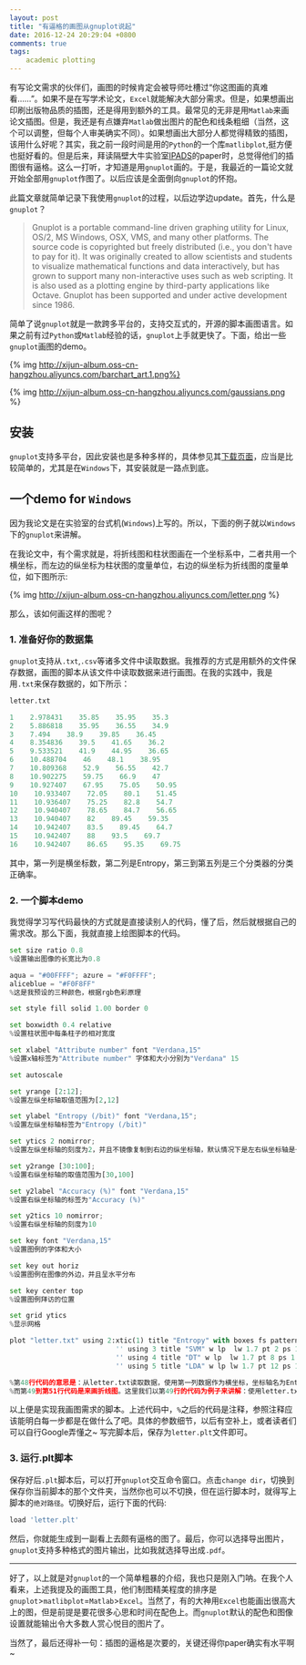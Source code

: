```yaml
---
layout: post
title: "有逼格的画图从gnuplot说起"
date: 2016-12-24 20:29:04 +0800
comments: true
tags: 
    academic plotting
---
```


有写论文需求的伙伴们，画图的时候肯定会被导师吐槽过“你这图画的真难看……”。如果不是在写学术论文，`Excel`就能解决大部分需求。但是，如果想画出印刷出版物品质的插图，还是得用到额外的工具。最常见的无非是用`Matlab`来画论文插图。但是，我还是有点嫌弃`Matlab`做出图片的配色和线条粗细（当然，这个可以调整，但每个人审美确实不同）。如果想画出大部分人都觉得精致的插图，该用什么好呢？其实，我之前一段时间是用的`Python`的一个库`matlibplot`,挺方便也挺好看的。但是后来，拜读隔壁大牛实验室[IPADS](http://ipads.se.sjtu.edu.cn)的paper时，总觉得他们的插图很有逼格。这么一打听，才知道是用`gnuplot`画的。于是，我最近的一篇论文就开始全部用`gnuplot`作图了。以后应该是全面倒向`gnuplot`的怀抱。

<!--more-->

此篇文章就简单记录下我使用`gnuplot`的过程，以后边学边update。首先，什么是`gnuplot`？

> Gnuplot is a portable command-line driven graphing utility for Linux, OS/2, MS Windows, OSX, VMS, and many other platforms. The source code is copyrighted but freely distributed (i.e., you don't have to pay for it). It was originally created to allow scientists and students to visualize mathematical functions and data interactively, but has grown to support many non-interactive uses such as web scripting. It is also used as a plotting engine by third-party applications like Octave. Gnuplot has been supported and under active development since 1986.

简单了说`gnuplot`就是一款跨多平台的，支持交互式的，开源的脚本画图语言。如果之前有过`Python`或`Matlab`经验的话，`gnuplot`上手就更快了。下面，给出一些`gnuplot`画图的demo。

{% img http://xijun-album.oss-cn-hangzhou.aliyuncs.com/barchart_art.1.png%}

{% img http://xijun-album.oss-cn-hangzhou.aliyuncs.com/gaussians.png %}


## 安装

`gnuplot`支持多平台，因此安装也是多种多样的，具体参见其[下载页面](http://www.gnuplot.info/download.html)，应当是比较简单的，尤其是在`Windows`下，其安装就是一路点到底。

## 一个demo for `Windows`

因为我论文是在实验室的台式机(`Windows`)上写的。所以，下面的例子就以`Windows`下的`gnuplot`来讲解。

在我论文中，有个需求就是，将折线图和柱状图画在一个坐标系中，二者共用一个横坐标，而左边的纵坐标为柱状图的度量单位，右边的纵坐标为折线图的度量单位，如下图所示:

{% img http://xijun-album.oss-cn-hangzhou.aliyuncs.com/letter.png %}

那么，该如何画这样的图呢？

### 1. 准备好你的数据集

`gnuplot`支持从`.txt`,`.csv`等诸多文件中读取数据。我推荐的方式是用额外的文件保存数据，画图的脚本从该文件中读取数据来进行画图。在我的实践中，我是用`.txt`来保存数据的，如下所示：

```python
letter.txt

1    2.978431    35.85    35.95    35.3
2    5.886818    35.95    36.55    34.9
3    7.494    38.9    39.85    36.45
4    8.354836    39.5    41.65    36.2
5    9.533521    41.9    44.95    36.65
6    10.488704    46    48.1    38.95
7    10.809368    52.9    56.55    42.7
8    10.902275    59.75    66.9    47
9    10.927407    67.95    75.05    50.95
10    10.933407    72.05    80.1    51.45
11    10.936407    75.25    82.8    54.7
12    10.940407    78.65    84.7    56.65
13    10.940407    82    89.45    59.35
14    10.942407    83.5    89.45    64.7
15    10.942407    88    93.5    69.7
16    10.942407    86.65    95.35    69.75
```

其中，第一列是横坐标数，第二列是Entropy，第三到第五列是三个分类器的分类正确率。

### 2. 一个脚本demo

我觉得学习写代码最快的方式就是直接读别人的代码，懂了后，然后就根据自己的需求改。那么下面，我就直接上绘图脚本的代码。

```python
set size ratio 0.8
%设置输出图像的长宽比为0.8

aqua = "#00FFFF"; azure = "#F0FFFF";
aliceblue = "#F0F8FF"
%这是我预设的三种颜色，根据rgb色彩原理

set style fill solid 1.00 border 0

set boxwidth 0.4 relative
%设置柱状图中每条柱子的相对宽度

set xlabel "Attribute number" font "Verdana,15"
%设置x轴标签为"Attribute number" 字体和大小分别为"Verdana" 15

set autoscale

set yrange [2:12];
%设置左纵坐标轴取值范围为[2,12]

set ylabel "Entropy (/bit)" font "Verdana,15";
%设置左纵坐标轴标签为"Entropy (/bit)"

set ytics 2 nomirror;
%设置左纵坐标轴的刻度为2，并且不镜像复制到右边的纵坐标轴，默认情况下是左右纵坐标轴是一样的，但是我们这里的需求是两个纵坐标轴不一样

set y2range [30:100];
%设置右纵坐标轴的取值范围为[30,100]

set y2label "Accuracy (%)" font "Verdana,15"
%设置右纵坐标轴的标签为"Accuracy (%)"

set y2tics 10 nomirror;
%设置右纵坐标轴的刻度为10

set key font "Verdana,15"
%设置图例的字体和大小

set key out horiz
%设置图例在图像的外边，并且呈水平分布

set key center top
%设置图例拜访的位置

set grid ytics
%显示网格

plot "letter.txt" using 2:xtic(1) title "Entropy" with boxes fs pattern 3 lc rgb aliceblue,\           
                          '' using 3 title "SVM" w lp  lw 1.7 pt 2 ps 1.3  axes x1y2, \
                          '' using 4 title "DT" w lp  lw 1.7 pt 8 ps 1.3  axes x1y2, \
                          '' using 5 title "LDA" w lp lw 1.7 pt 12 ps 1.3  axes x1y2

%第48行代码的意思是：从letter.txt读取数据，使用第一列数据作为横坐标，坐标轴名为Entropy,并且柱状图，后面的参数是设置柱状图形状颜色等
%而第49到第51行代码是来画折线图。这里我们以第49行的代码为例子来讲解：使用letter.txt中第三列数据绘制SVM正确率折线图，后面的参数是来设置折线的粗细和点的大小。注意到axes x1y2是指的是该折线图对应的坐标系是共用的横坐标轴和右纵坐标轴。

```

以上便是实现我画图需求的脚本。上述代码中，`%`之后的代码是注释，参照注释应该能明白每一步都是在做什么了吧。具体的参数细节，以后有空补上，或者读者们可以自行Google弄懂之~ 写完脚本后，保存为`letter.plt`文件即可。

### 3. 运行.plt脚本

保存好后`.plt`脚本后，可以打开`gnuplot`交互命令窗口。点击`change dir`，切换到保存你当前脚本的那个文件夹，当然你也可以不切换，但在运行脚本时，就得写上脚本的`绝对路径`。切换好后，运行下面的代码:

```python
load 'letter.plt'
```

然后，你就能生成到一副看上去颇有逼格的图了。最后，你可以选择导出图片，`gnuplot`支持多种格式的图片输出，比如我就选择导出成`.pdf`。

----

好了，以上就是对`gnuplot`的一个简单粗暴的介绍，我也只是刚入门呐。在我个人看来，上述我提及的画图工具，他们制图精美程度的排序是`gnuplot`>`matlibplot`=`Matlab`>`Excel`。当然了，有的大神用`Excel`也能画出很高大上的图，但是前提是要花很多心思和时间在配色上。而`gnuplot`默认的配色和图像设置就能输出令大多数人赏心悦目的图片了。

当然了，最后还得补一句：插图的逼格是次要的，关键还得你paper确实有水平啊~


